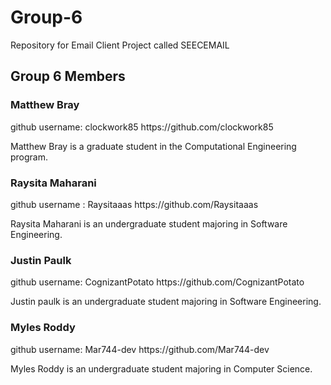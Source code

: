 # Group-6
Repository for Email Client Project called SEECEMAIL

<h2>Group 6 Members</h2>

<h3>Matthew Bray</h3>
github username: clockwork85 https://github.com/clockwork85

Matthew Bray is a graduate student in the Computational Engineering program.  








<h3>Raysita Maharani</h3>
github username : Raysitaaas https://github.com/Raysitaaas

Raysita Maharani is an undergraduate student majoring in Software Engineering.







<h3>Justin Paulk</h3>
github username: CognizantPotato https://github.com/CognizantPotato

Justin paulk is an undergraduate student majoring in Software Engineering.







<h3>Myles Roddy</h3>
github username: Mar744-dev https://github.com/Mar744-dev

Myles Roddy is an undergraduate student majoring in Computer Science.
